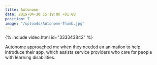 ```yaml
---
title: Autonome
date: 2019-04-30 15:19:00 +01:00
position: 7
image: "/uploads/Autonome-Thumb.jpg"
---
```


{% include video.html id="333343842" %}

[Autonome](https://www.autono.me.uk/) approached me when they needed an animation to help introduce their app, which assists service providers who care for people with learning disabilities.
